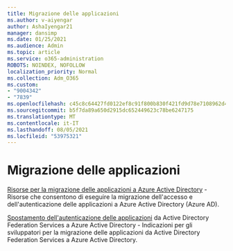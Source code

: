 ```yaml
---
title: Migrazione delle applicazioni
ms.author: v-aiyengar
author: AshaIyengar21
manager: dansimp
ms.date: 01/25/2021
ms.audience: Admin
ms.topic: article
ms.service: o365-administration
ROBOTS: NOINDEX, NOFOLLOW
localization_priority: Normal
ms.collection: Adm_O365
ms.custom:
- "9004342"
- "7839"
ms.openlocfilehash: c45c8c64427fd0122ef8c91f800b830f421fd9d78e7108962d4053700a3da519
ms.sourcegitcommit: b5f7da89a650d2915dc652449623c78be6247175
ms.translationtype: MT
ms.contentlocale: it-IT
ms.lasthandoff: 08/05/2021
ms.locfileid: "53975321"
---
```

# <a name="migrating-applications"></a>Migrazione delle applicazioni

[Risorse per la migrazione delle applicazioni a Azure Active Directory](https://docs.microsoft.com/azure/active-directory/manage-apps/migration-resources) - Risorse che consentono di eseguire la migrazione dell'accesso e dell'autenticazione delle applicazioni a Azure Active Directory (Azure AD).

[Spostamento dell'autenticazione delle applicazioni](https://docs.microsoft.com/azure/active-directory/manage-apps/migrate-adfs-apps-to-azure) da Active Directory Federation Services a Azure Active Directory - Indicazioni per gli sviluppatori per la migrazione delle applicazioni da Active Directory Federation Services a Azure Active Directory.